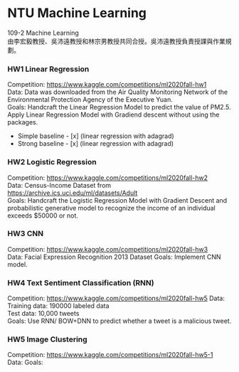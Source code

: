# NTU Machine Learning  
109-2 Machine Learning   
由李宏毅教授、吳沛遠教授和林宗男教授共同合授。吳沛遠教授負責授課與作業規劃。   
### HW1 Linear Regression
Competition: https://www.kaggle.com/competitions/ml2020fall-hw1  
Data: Data was downloaded from the Air Quality Monitoring Network of the Environmental Protection Agency of the Executive Yuan.  
Goals: Handcraft the Linear Regression Model to predict the value of PM2.5.  
Apply Linear Regression Model with Gradiend descent without using the packages.   
- Simple baseline - [x] (linear regression with adagrad) 
- Strong baseline - [x] (linear regression with adagrad) 
### HW2 Logistic Regression
Competition: https://www.kaggle.com/competitions/ml2020fall-hw2   
Data: Census-Income Dataset from https://archive.ics.uci.edu/ml/datasets/Adult  
Goals: Handcraft the Logistic Regression Model with Gradient Descent and probabilistic generative model to recognize the income of an individual exceeds $50000 or not.  
### HW3 CNN
Competition: https://www.kaggle.com/competitions/ml2020fall-hw3  
Data: Facial Expression Recognition 2013 Dataset
Goals: Implement CNN model.
### HW4 Text Sentiment Classification (RNN)  
Competition: https://www.kaggle.com/competitions/ml2020fall-hw5
Data:  
Training data: 190000 labeled data  
Test data: 10,000 tweets  
Goals: Use RNN/ BOW+DNN to predict whether a tweet is a malicious tweet.  
### HW5 Image Clustering
Competition: https://www.kaggle.com/competitions/ml2020fall-hw5-1  
Data:
Goals:
